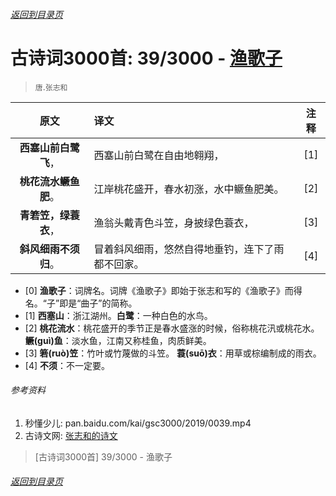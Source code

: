###### [返回到目录页](../../gsc3000/index/0001-0100.md)

# 古诗词3000首: 39/3000 - [渔歌子](https://so.gushiwen.org/shiwenv_ee72baa043c8.aspx)
> `唐`.`张志和`

|原文 |译文 |注释 |
|:---:|:----|:---:|
|**西塞山前白鹭飞**，|西塞山前白鹭在自由地翱翔，|[1]|
|**桃花流水鳜鱼肥**。|江岸桃花盛开，春水初涨，水中鳜鱼肥美。|[2]|
|**青箬笠，绿蓑衣**，|渔翁头戴青色斗笠，身披绿色蓑衣，|[3]|
|**斜风细雨不须归**。|冒着斜风细雨，悠然自得地垂钓，连下了雨都不回家。|[4]|

* [0] **渔歌子**：词牌名。词牌《渔歌子》即始于张志和写的《渔歌子》而得名。“子”即是“曲子”的简称。
* [1] **西塞山**：浙江湖州。**白鹭**：一种白色的水鸟。
* [2] **桃花流水**：桃花盛开的季节正是春水盛涨的时候，俗称桃花汛或桃花水。
      **鳜(guì)鱼**：淡水鱼，江南又称桂鱼，肉质鲜美。
* [3] **箬(ruò)笠**：竹叶或竹蔑做的斗笠。
      **蓑(suō)衣**：用草或棕编制成的雨衣。
* [4] **不须**：不一定要。

###### 参考资料
1. 秒懂少儿: pan.baidu.com/kai/gsc3000/2019/0039.mp4
1. 古诗文网: [张志和的诗文](https://so.gushiwen.org/authorv_8183e82ba305.aspx)

> [古诗词3000首] 39/3000 - 渔歌子

###### [返回到目录页](../../gsc3000/index/0001-0100.md)
